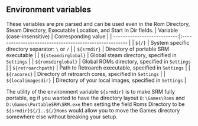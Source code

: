 ## Environment variables
These variables are pre parsed and can be used even in the Rom Directory, Steam Directory, Executable Location, and Start In Dir fields.
| Variable (case-insensitive) | Corresponding value                                     |
| ---------------------------:|:------------------------------------------------------- |
|                      `${/}` | System specific directory separator: `\` or `/`        |
|                 `${srmdir}` | Directory of portable SRM executable                    |
|         `${steamdirglobal}` | Global steam directory, specified in `Settings`         |
|          `${romsdirglobal}` | Global ROMs directory, specified in `Settings`          |
|          `${retroarchpath}` | Path to Retroarch executable, specified in `Settings`   |
|                `${racores}` | Directory of retroarch cores, specified in `Settings`   |
|         `${localimagesdir}` | Directory of your local images, specified in `Settings` |


The utility of the environment variable `${srmdir}` is to make SRM fully portable, eg if you wanted to have the directory layout `D:\Games\Roms` and `D:\Games\PortableSRM\SRM.exe` then setting the field Roms Directory to be `${srmdir}${/}..${/}Roms` would allow you to move the Games directory somewhere else without breaking your setup.
